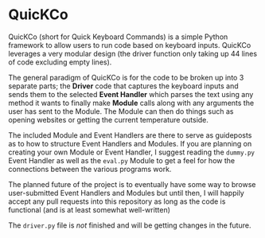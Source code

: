 # QuicKCo

QuicKCo (short for Quick Keyboard Commands) is a simple Python framework to allow users to run code based on keyboard inputs. 
QuicKCo leverages a very modular design (the driver function only taking up 44 lines of code excluding empty lines). 

The general paradigm of QuicKCo is for the code to be broken up into 3 separate parts; the **Driver** code that captures the
keyboard inputs and sends them to the selected **Event Handler** which parses the text using any method it wants to 
finally make **Module** calls along with any arguments the user has sent to the Module. The Module can then do things
such as opening websites or getting the current temperature outside.

The included Module and Event Handlers are there to serve as guideposts as to how to structure Event Handlers and Modules.
If you are planning on creating your own Module or Event Handler, I suggest reading the ``dummy.py`` Event Handler as well
as the ``eval.py`` Module to get a feel for how the connections between the various programs work.

The planned future of the project is to eventually have some way to browse user-submitted Event Handlers and Modules 
but until then, I will happily accept any pull requests into this repository as long as the code is functional (and 
is at least somewhat well-written)

The ``driver.py`` file is *not* finished and will be getting changes in the future.
